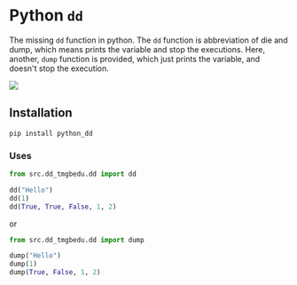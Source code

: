 # Python `dd`
The missing `dd` function in python. The `dd` function is abbreviation of die and dump, which means prints the variable and stop the executions. Here, another, `dump` function is provided, which just prints the variable, and doesn't stop the execution.

![](./docs/screen.png)



## Installation
```
pip install python_dd
```

### Uses

```python
from src.dd_tmgbedu.dd import dd

dd("Hello")
dd(1)
dd(True, True, False, 1, 2)
```

or

```python
from src.dd_tmgbedu.dd import dump

dump("Hello")
dump(1)
dump(True, False, 1, 2)
```

